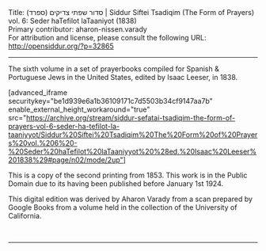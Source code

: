 <html>
<head></head>
<body>
Title: סדור שפתי צדיקים (ספרד)‏ | Siddur Siftei Tsadiqim (The Form of Prayers) vol. 6: Seder haTefilot laTaaniyot (1838)<br />
Primary contributor: aharon-nissen.varady<br />
For attribution and license, please consult the following URL: <a href="http://opensiddur.org/?p=32865">http://opensiddur.org/?p=32865</a>
<p />
<hr />

The sixth volume in a set of prayerbooks compiled for Spanish &amp; Portuguese Jews in the United States, edited by Isaac Leeser, in 1838.

[advanced_iframe securitykey="be1d939e6a1b36109171c7d5503b34cf9147aa7b" enable_external_height_workaround="true" src="https://archive.org/stream/siddur-sefatai-tsadiqim-the-form-of-prayers-vol-6-seder-ha-tefilot-la-taaniyyot/Siddur%20Siftei%20Tsadiqim%20The%20Form%20of%20Prayers%20vol.%206%20-%20Seder%20haTefilot%20laTaaniyyot%20%28ed.%20Isaac%20Leeser%201838%29#page/n02/mode/2up"]

This is a copy of the second printing from 1853. This work is in the Public Domain due to its having been published before January 1st 1924.

This digital edition was derived by Aharon Varady from a scan prepared by Google Books from a volume held in the collection of the University of California.

&nbsp;

<hr />

&nbsp;
</body>
</html>